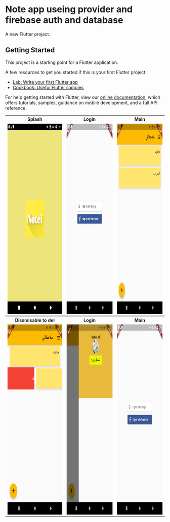 # Note app useing provider and firebase auth and database

A new Flutter project.

## Getting Started

This project is a starting point for a Flutter application.

A few resources to get you started if this is your first Flutter project:

- [Lab: Write your first Flutter app](https://flutter.dev/docs/get-started/codelab)
- [Cookbook: Useful Flutter samples](https://flutter.dev/docs/cookbook)

For help getting started with Flutter, view our
[online documentation](https://flutter.dev/docs), which offers tutorials,
samples, guidance on mobile development, and a full API reference.



<table style="width:100%">
  <tr>
    <th>Splash</th>
    <th>Login</th> 
    <th>Main</th>
  </tr>
  <tr>
    <td><img src="assets/snapshoot/Screenshot_1627142546.png" alt="loge in page" width="300" height="600"></td>
    <td><img src="assets/snapshoot/Screenshot_1627142533.png" alt="loge in page" width="300" height="600"></td>
    <td><img src="assets/snapshoot/Screenshot_1627142589.png" alt="loge in page" width="300" height="600"></td>
  </tr>
    <tr>
    <th>Dissmisable to del</th>
    <th>Login</th> 
    <th>Main</th>
  </tr>
  <tr>
    <td><img src="assets/snapshoot/Screenshot_1627142604.png" alt="loge in page" width="300" height="600"></td>
    <td><img src="assets/snapshoot/Screenshot_1627142562.png" alt="loge in page" width="300" height="600"></td>
    <td><img src="assets/snapshoot/Screenshot_1627142533.png" alt="loge in page" width="300" height="600"></td>
  </tr>
</table>
